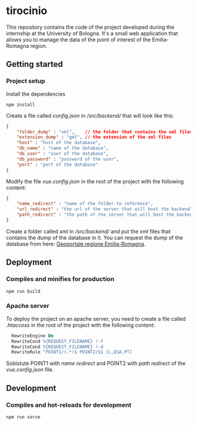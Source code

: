 # tirocinio
This repository contains the code of the project developed during the internship at the University of Bologna. It's a small web application that allows you to manage the data of the point of interest of the Emilia-Romagna region.

## Getting started

### Project setup
Install the dependencies
```
npm install
```

Create a file called _config.json_ in _/src/backend/_ that will look like this:
```json
{
    "folder_dump" : "xml",    // the folder that contains the xml files
    "extension_dump" : "gml", // the extension of the xml files
    "host" : "host of the database",
    "db_name" : "name of the database",
    "db_user" : "user of the database",
    "db_password" : "password of the user",
    "port" : "port of the database"
}
```

Modify the file _vue.config.json_ in the root of the project with the following content:
```json
{
    "name_redirect" : "name of the folder to reference",
    "url_redirect" : "the url of the server that will host the backend",
    "path_redirect" : "the path of the server that will host the backend that contains it"
}
```
Create a folder called _xml_ in _/src/backend/_ and put the xml files that contains the dump of the database in it.
You can request the dump of the database from here: [Geoportale regione Emilia-Romagna](https://geoportale.regione.emilia-romagna.it/catalogo/dati-cartografici/ambiente/percorsi-escursionistici).
## Deployment
### Compiles and minifies for production
```
npm run build
```
### Apache server
To deploy the project on an apache server, you need to create a file called _.htaccess_ in the root of the project with the following content:
```apache
  RewriteEngine On
  RewriteCond %{REQUEST_FILENAME} !-f
  RewriteCond %{REQUEST_FILENAME} !-d
  RewriteRule ^POINT1/(.*)$ POINT2/$1 [L,QSA,PT]
```

Sobistute POINT1 with _name redirect_ and POINT2 with _path redirect_ of the _vue.config.json_ file.
## Development
### Compiles and hot-reloads for development
```
npm run serve
```

